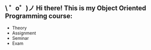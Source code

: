 \ ゜o゜)ノ Hi there! This is my Object Oriented Programming course:
-----------------------------------------------
 * Theory
 * Assignment
 * Seminar
 * Exam
